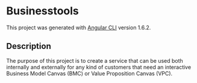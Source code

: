 # Businesstools

This project was generated with [Angular CLI](https://github.com/angular/angular-cli) version 1.6.2.

## Description

The purpose of this project is to create a service that can be used both internally and externally for any kind of customers that need an interactive Business Model Canvas (BMC) or Value Proposition Canvas (VPC).